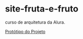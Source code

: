 # site-fruta-e-fruto
curso de arquitetura da Alura. 

[Protótipo do Projeto](https://www.figma.com/file/0gMF5BPgplPYqQA6Om1T1sk9/alura-bootstrap?node-id=0%3A1)
